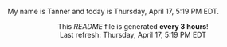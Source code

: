 My name is Tanner and today is Thursday, April 17, 5:19 PM EDT.

<p align="center">This <i>README</i> file is generated <b>every 3 hours</b>!</br>Last refresh: Thursday, April 17, 5:19 PM EDT<br /></p>
